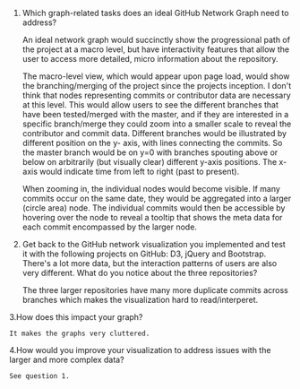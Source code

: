 1. Which graph-related tasks does an ideal GitHub Network Graph need to address?

	An ideal network graph would succinctly show the progressional path of the project at a macro level, but have interactivity features
	that allow the user to access more detailed, micro information about the repository. 
	
	The macro-level view, which would appear upon page load, would show the branching/merging of the project since the projects inception.
	I don't think that nodes representing commits or contributor data are necessary at this level. This would allow users to see the
	different branches that have been tested/merged with the master, and if they are interested in a specific branch/merge they could zoom 
	into a smaller scale to reveal the contributor and commit data. Different branches would be illustrated by different position on the y-
	axis, with lines connecting the commits. So the master branch would be on y=0 with branches spouting above or below on arbitrarily (but
	visually clear) different y-axis positions. The x-axis would indicate time from left to right (past to present).
	
	When zooming in, the individual nodes would become visible. If many commits occur on the same date, they would be aggregated into a
	larger (circle area) node.  The individual commits would then be accessible by hovering over the node to reveal a tooltip that shows the
	meta data for each commit encompassed by the larger node. 

2. Get back to the GitHub network visualization you implemented and test it with the following projects on GitHub: D3, jQuery and
	Bootstrap. There's a lot more data, but the interaction patterns of users are also very different. What do you notice about the three
	repositories?
	
	The three larger repositories have many more duplicate commits across branches which makes the visualization hard to read/interperet. 

3.How does this impact your graph?

	It makes the graphs very cluttered.
	
	
4.How would you improve your visualization to address issues with the larger and more complex data?

	See question 1. 